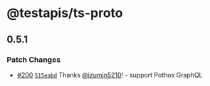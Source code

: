# @testapis/ts-proto

## 0.5.1

### Patch Changes

- [#200](https://github.com/proto-graphql/proto-graphql-js/pull/200) [`515eabd`](https://github.com/proto-graphql/proto-graphql-js/commit/515eabd2f39baa0a99ae057b1b30a4ccc4149f66) Thanks [@izumin5210](https://github.com/izumin5210)! - support Pothos GraphQL
